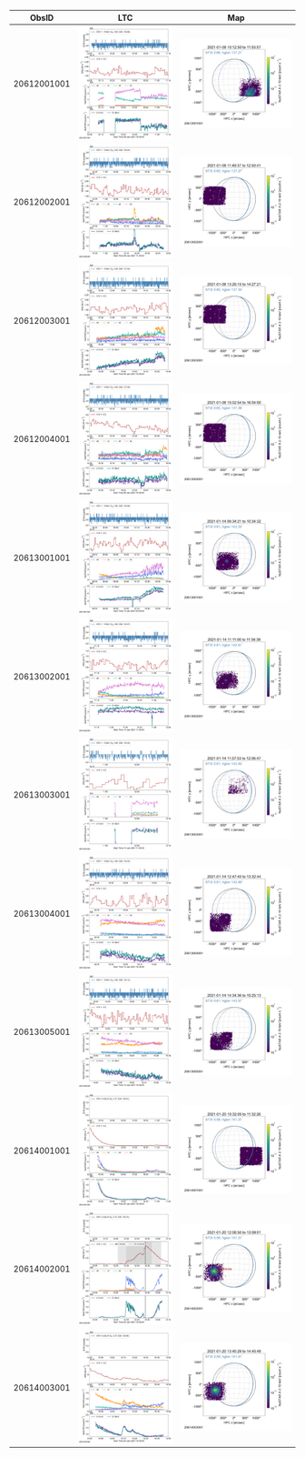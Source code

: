 | ObsID  |  LTC |  Map |
|---|---|---|
|20612001001|![](ltc_20210108_1005_20612001001_ngs.png)|![](map_20210108_1005_20612001001_ngs.png)|
|20612002001|![](ltc_20210108_1140_20612002001_ngs.png)|![](map_20210108_1140_20612002001_ngs.png)|
|20612003001|![](ltc_20210108_1320_20612003001_ngs.png)|![](map_20210108_1320_20612003001_ngs.png)|
|20612004001|![](ltc_20210108_1455_20612004001_ngs.png)|![](map_20210108_1455_20612004001_ngs.png)|
|20613001001|![](ltc_20210114_0925_20613001001_ngs.png)|![](map_20210114_0925_20613001001_ngs.png)|
|20613002001|![](ltc_20210114_1105_20613002001_ngs.png)|![](map_20210114_1105_20613002001_ngs.png)|
|20613003001|![](ltc_20210114_1150_20613003001_ngs.png)|![](map_20210114_1150_20613003001_ngs.png)|
|20613004001|![](ltc_20210114_1240_20613004001_ngs.png)|![](map_20210114_1240_20613004001_ngs.png)|
|20613005001|![](ltc_20210114_1425_20613005001_ngs.png)|![](map_20210114_1425_20613005001_ngs.png)|
|20614001001|![](ltc_20210120_1025_20614001001_ngs.png)|![](map_20210120_1025_20614001001_ngs.png)|
|20614002001|![](ltc_20210120_1200_20614002001_ngs.png)|![](map_20210120_1200_20614002001_ngs.png)|
|20614003001|![](ltc_20210120_1340_20614003001_ngs.png)|![](map_20210120_1340_20614003001_ngs.png)|
